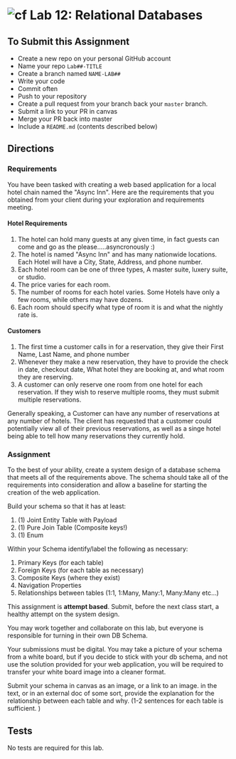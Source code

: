 ![cf](http://i.imgur.com/7v5ASc8.png) Lab 12: Relational Databases
=====================================

## To Submit this Assignment
- Create a new repo on your personal GitHub account
- Name your repo `Lab##-TITLE`
- Create a branch named `NAME-LAB##`
- Write your code
- Commit often
- Push to your repository
- Create a pull request from your branch back your `master` branch.
- Submit a link to your PR in canvas
- Merge your PR back into master
- Include a `README.md` (contents described below)

## Directions

### Requirements
You have been tasked with creating a web based application for a local hotel chain named the "Async Inn". Here are the requirements that you obtained from your client during your exploration and requirements meeting.

#### Hotel Requirements
1. The hotel can hold many guests at any given time, in fact guests can come and go as the please.....asyncronously :) 
2. The hotel is named "Async Inn" and has many nationwide locations. Each Hotel will have a City, State, Address, and phone number.
3. Each hotel room can be one of three types, A master suite, luxery suite, or studio.
4. The price varies for each room.
5. The number of rooms for each hotel varies. Some Hotels have only a few rooms, while others may have dozens.
6. Each room should specify what type of room it is and what the nightly rate is. 

#### Customers
1. The first time a customer calls in for a reservation, they give their First Name, Last Name, and phone number
2. Whenever they make a new reservation, they have to provide the check in date, checkout date, What hotel they are booking at, and what room they are reserving.
3. A customer can only reserve one room from one hotel for each reservation. If they wish to reserve multiple rooms, they must submit multiple reservations. 

Generally speaking, a Customer can have any number of reservations at any number of hotels. The client has requested that a customer could potentially view all of their previous reservations, as well as a singe hotel being able to tell how many reservations they currently hold. 


### Assignment
To the best of your ability, create a system design of a database schema that meets all of the requirements above. The schema should take all of the requirements into consideration and allow a baseline for starting the creation of the web application. 

Build your schema so that it has at least:
1. (1) Joint Entity Table with Payload
2. (1) Pure Join Table (Composite keys!)
3. (1) Enum 

Within your Schema identify/label the following as necessary:
1. Primary Keys (for each table)
2. Foreign Keys (for each table as necessary)
3. Composite Keys (where they exist)
4. Navigation Properties
5. Relationships between tables (1:1, 1:Many, Many:1, Many:Many etc...)


This assignment is **attempt based**. Submit, before the next class start, a healthy attempt on the system design. 

You may work together and collaborate on this lab, but everyone is responsible for turning in their own DB Schema. 

Your submissions must be digital. You may take a picture of your schema from a white board, but if you decide to stick with your db schema, and not use the solution provided for your web application, you will be required to transfer your white board image into a cleaner format. 

Submit your schema in canvas as an image, or a link to an image. in the text, or in an external doc of some sort, provide the explanation for the relationship between each table and why. (1-2 sentences for each table is sufficient. ) 

## Tests
No tests are required for this lab. 

